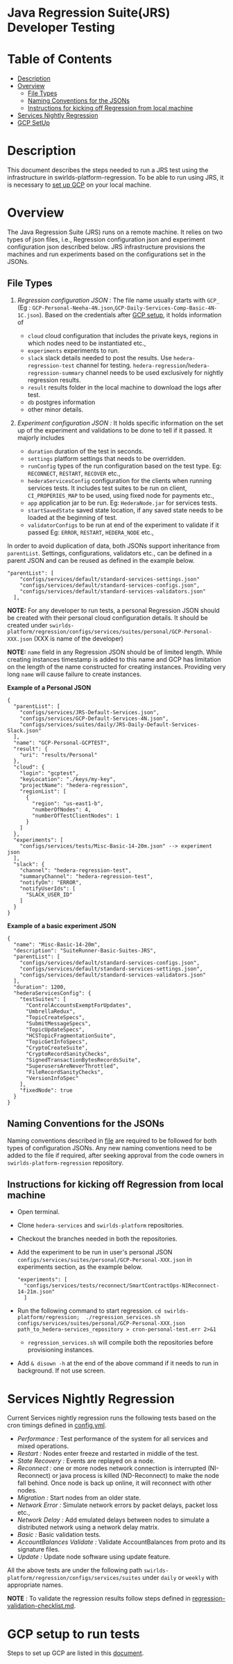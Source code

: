 # Java Regression Suite(JRS) Developer Testing
# **Table of Contents**

- [Description](#description)
- [Overview](#overview)
    - [File Types](#file-types)
    - [Naming Conventions for the JSONs](#naming-conventions)
    - [Instructions for kicking off Regression from local machine](#instructions)
- [Services Nightly Regression](#nightly-regression)
- [GCP SetUp](#gcp_setup)

<a name="description"></a>

# **Description**
This document describes the steps needed to run a JRS test using the infrastructure in 
swirlds-platform-regression. To be able to run using JRS, it is necessary to [set up GCP](https://github.com/hashgraph/hedera-services/blob/docs/dev/GCP-setup.md) on your local machine.

<a name="overview"></a>

# **Overview**
The Java Regression Suite (JRS) runs on a remote machine. It relies on two types of json files, i.e., Regression configuration json and experiment configuration json described below. JRS infrastructure provisions the machines and run experiments based on the configurations set in the JSONs.

<a name="file-types"></a>
## **File Types**
1. _Regression configuration JSON :_ The file name usually starts with `GCP_` (Eg : `GCP-Personal-Neeha-4N.json`,`GCP-Daily-Services-Comp-Basic-4N-1C.json`). Based on the credentials after [GCP setup](#gcp_setup), it holds information of 
     - `cloud` cloud configuration that includes the private keys, regions in which nodes need to be instantiated etc.,
     - `experiments` experiments to run.
     - `slack` slack details needed to post the results. Use `hedera-regression-test` channel for testing. `hedera-regression`/`hedera-regression-summary` channel needs to be used exclusively for nightly regression results.
     - `result` results folder in the local machine to download the logs after test.  
     -  `db` postgres information 
     - other minor details.
    
2. _Experiment configuration JSON :_ It holds specific information on the set up of the experiment and validations to be done to tell if it passed.  It majorly includes 
   - `duration` duration of the test in seconds.
   - `settings` platform settings that needs to be overridden.
   - `runConfig` types of the run configuration based on the test type. Eg: `RECONNECT`, `RESTART`, `RECOVER` etc.,
   - `hederaServicesConfig`  configuration for the clients when running services tests. It includes test suites to be run on client, `CI_PROPERIES_MAP`  to be used, using fixed node for payments etc.,
   - `app` application jar to be run. Eg: `HederaNode.jar` for services tests.
   - `startSavedState` saved state location, if any saved state needs to be loaded at the beginning of test.
   - `validatorConfigs` to be run at end of the experiment to validate if it passed Eg: `ERROR`, `RESTART`, `HEDERA_NODE` etc.,

In order to avoid duplication of data, both JSONs support inheritance from `parentList`. Settings, configurations, validators etc., can be defined in a parent JSON and can be reused as defined in the example below.

```
"parentList": [
    "configs/services/default/standard-services-settings.json"
	"configs/services/default/standard-services-configs.json",
	"configs/services/default/standard-services-validators.json"
  ],
```

**NOTE:** For any developer to run tests, a personal Regression JSON should be created with their personal cloud configuration details.
It should be created under `swirlds-platform/regression/configs/services/suites/personal/GCP-Personal-XXX.json` (XXX is name of the developer)

**NOTE:** `name` field in any Regression JSON should be of limited length. While creating instances timestamp is added to this name and GCP has limitation on the length of the name constructed for creating instances.
Providing very long `name` will cause failure to create instances.


**Example of a Personal JSON**
```
{
  "parentList": [
	"configs/services/JRS-Default-Services.json",
	"configs/services/GCP-Default-Services-4N.json",
	"configs/services/suites/daily/JRS-Daily-Default-Services-Slack.json"
  ],
  "name": "GCP-Personal-GCPTEST",
  "result": {
	"uri": "results/Personal"
  },
  "cloud": {
	"login": "gcptest",
	"keyLocation": "./keys/my-key",
	"projectName": "hedera-regression",
	"regionList": [
	  {
		"region": "us-east1-b",
		"numberOfNodes": 4,
		"numberOfTestClientNodes": 1
	  }
	]
  },
  "experiments": [
	"configs/services/tests/Misc-Basic-14-20m.json" --> experiment json
  ],
  "slack": {
	"channel": "hedera-regression-test",
	"summaryChannel": "hedera-regression-test",
	"notifyOn": "ERROR",
	"notifyUserIds": [
	  "SLACK_USER_ID"
	]
  }
}
```
**Example of a basic experiment JSON**

```
{
  "name": "Misc-Basic-14-20m",
  "description": "SuiteRunner-Basic-Suites-JRS",
  "parentList": [
	"configs/services/default/standard-services-configs.json",
	"configs/services/default/standard-services-settings.json",
	"configs/services/default/standard-services-validators.json"
  ],
  "duration": 1200,
  "hederaServicesConfig": {
	"testSuites": [
	  "ControlAccountsExemptForUpdates",
	  "UmbrellaRedux",
	  "TopicCreateSpecs",
	  "SubmitMessageSpecs",
	  "TopicUpdateSpecs",
	  "HCSTopicFragmentationSuite",
	  "TopicGetInfoSpecs",
	  "CryptoCreateSuite",
	  "CryptoRecordSanityChecks",
	  "SignedTransactionBytesRecordsSuite",
	  "SuperusersAreNeverThrottled",
	  "FileRecordSanityChecks",
	  "VersionInfoSpec"
	],
	"fixedNode": true
  }
}
```

<a name="naming-conventions"></a>
## **Naming Conventions for the JSONs** 
Naming conventions described in [file](https://github.com/swirlds/swirlds-platform-regression/blob/develop/docs/regression-test-naming-standards.md) are required to be followed for both types of configuration JSONs. 
Any new naming conventions need to be added to the file if required, after seeking approval from the code owners in `swirlds-platform-regression` repository.

<a name="instructions"></a>
## **Instructions for kicking off Regression from local machine**

- Open terminal.
- Clone `hedera-services` and `swirlds-platform` repositories.
- Checkout the branches needed in both the repositories.  
- Add the experiment to be run in user's personal JSON `configs/services/suites/personal/GCP-Personal-XXX.json` in experiments section, as the example below.
  ```
  "experiments": [
    "configs/services/tests/reconnect/SmartContractOps-NIReconnect-14-21m.json"
    ]
  ```
- Run the following command to start regression. 
  `cd swirlds-platform/regression; 
  ./regression_services.sh configs/services/suites/personal/GCP-Personal-XXX.json path_to_hedera-services_repository > cron-personal-test.err 2>&1`

    - `regression_services.sh` will compile both the repositories before provisioning instances.
- Add `& disown -h` at the end of the above command if it needs to run in background. If not use screen.

<a name="nightly-regression"></a>

# **Services Nightly Regression**

Current Services nightly regression runs the following tests based on the cron timings defined in [config.yml](https://github.com/hashgraph/hedera-services/blob/master/.circleci/config.yml).
- _Performance :_ Test performance of the system for all services and mixed operations.
- _Restart :_ Nodes enter freeze and restarted in middle of the test.
- _State Recovery :_ Events are replayed on a node.
- _Reconnect :_ one or more nodes network connection is interrupted (NI-Reconnect) or java process is killed (ND-Reconnect) to make the node fall behind. Once node is back up online, it will reconnect with other nodes.
- _Migration :_ Start nodes from an older state.
- _Network Error :_ Simulate network errors by packet delays, packet loss etc.,
- _Network Delay :_ Add emulated delays between nodes to simulate a distributed network using a network delay matrix.
- _Basic :_ Basic validation tests.
- _AccountBalances Validate :_ Validate AccountBalances from proto and its signature files.
- _Update :_ Update node software using update feature.

All the above tests are under the following path `swirlds-platform/regression/configs/services/suites` under `daily` or `weekly`  with appropriate names.

**NOTE** : To validate the regression results follow steps defined in [regression-validation-checklist.md](https://github.com/swirlds/swirlds-platform-regression/blob/develop/docs/regression-validation-checklist.md).

<a name="gcp_setup"></a>

# **GCP setup to run tests**

Steps to set up GCP are listed in this [document](https://github.com/hashgraph/hedera-services/blob/docs/dev/GCP-setup.md).
